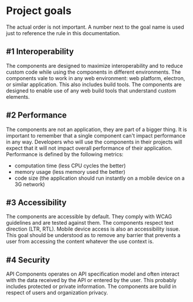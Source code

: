 # Project goals

The actual order is not important. A number next to the goal name is used just to reference the rule in this documentation.

## \#1 Interoperability

The components are designed to maximize interoperability and to reduce custom code while using the components in different environments. The components vale to work in any web environment: web platform, electron, or similar application. This also includes build tools. The components are designed to enable use of any web build tools that understand custom elements.

## \#2 Performance

The components are not an application, they are part of a bigger thing. It is important to remember that a single component can't impact performance in any way. Developers who will use the components in their projects will expect that it will not impact overall performance of their application. Performance is defined by the following metrics:

* computation time \(less CPU cycles the better\)
* memory usage \(less memory used the better\)
* code size \(the application should run instantly on a mobile device on a 3G network\)

## \#3 Accessibility

The components are accessible by default. They comply with WCAG guidelines and are tested against them. The components respect text direction \(LTR, RTL\). Mobile device access is also an accessibility issue. This goal should be understood as to remove any barrier that prevents a user from accessing the content whatever the use context is.

## \#4 Security

API Components operates on API specification model and often interact with the data received by the API or entered by the user. This probably includes protected or private information. The components are build in respect of users and organization privacy.

